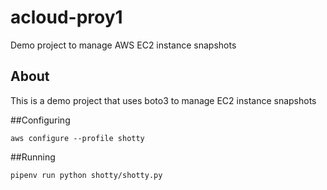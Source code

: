 # acloud-proy1
Demo project to manage AWS EC2 instance snapshots

## About
This is a demo project that uses boto3 to manage EC2 instance snapshots

##Configuring

`aws configure --profile shotty`

##Running

`pipenv run python shotty/shotty.py`
